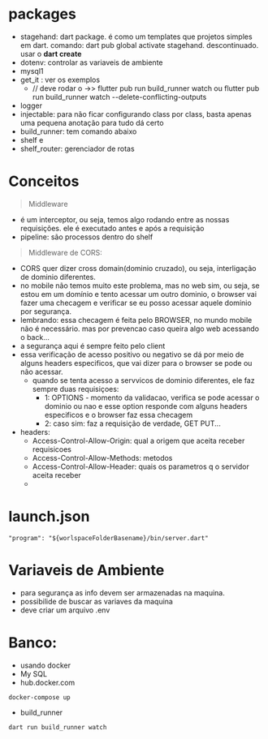# packages
- stagehand: dart package. é como um templates que projetos simples em dart. comando: dart pub global activate stagehand. descontinuado. usar o **dart create**
- dotenv: controlar as variaveis de ambiente
- mysql1
- get_it : ver os exemplos
  - // deve rodar o ->> flutter pub run build_runner watch ou flutter pub run build_runner watch --delete-conflicting-outputs
- logger
- injectable: para não ficar configurando class por class, basta apenas uma pequena anotação para tudo dá certo
- build_runner: tem comando abaixo
- shelf e 
- shelf_router: gerenciador de rotas

# Conceitos
> Middleware
- é um interceptor, ou seja, temos algo rodando entre as nossas requisições. ele é executado antes e após a requisição
- pipeline: são processos dentro do shelf

> Middleware de CORS:
- CORS quer dizer cross domain(dominio cruzado), ou seja, interligação de dominio diferentes.
- no mobile não temos muito este problema, mas no web sim, ou seja, se estou em um domínio e tento acessar um outro dominio, o browser vai fazer uma checagem e verificar se eu posso acessar aquele domínio por segurança.
- lembrando: essa checagem é feita pelo BROWSER, no mundo mobile não é necessário. mas por prevencao caso queira algo web acessando o back...
- a segurança aqui é sempre feito pelo client 
- essa verificação de acesso positivo ou negativo se dá por meio de alguns headers especificos, que vai dizer para o browser se pode ou não acessar. 
  - quando se tenta acesso a servvicos de dominio diferentes, ele faz sempre duas requisiçoes:
    - 1: OPTIONS - momento da validacao, verifica se pode acessar o dominio ou nao e esse option responde com alguns headers especificos e o browser faz essa checagem 
    - 2: caso sim: faz a requisição de verdade, GET PUT... 
- headers: 
  - Access-Control-Allow-Origin: qual a origem que aceita receber requisicoes
  - Access-Control-Allow-Methods: metodos
  - Access-Control-Allow-Header: quais os parametros q o servidor aceita receber
  - 


# launch.json
```
"program": "${worlspaceFolderBasename}/bin/server.dart"
```

# Variaveis de Ambiente
- para segurança as info devem ser armazenadas  na maquina.
- possibilide de buscar as variaves da maquina
- deve criar um arquivo .env


# Banco:
- usando docker
- My SQL
- hub.docker.com

```
docker-compose up
```

- build_runner
```
dart run build_runner watch
```